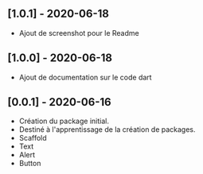## [1.0.1] - 2020-06-18

* Ajout de screenshot pour le Readme


## [1.0.0] - 2020-06-18

* Ajout de documentation sur le code dart

## [0.0.1] - 2020-06-16

* Création du package initial.
* Destiné à l'apprentissage de la création de packages.
* Scaffold
* Text
* Alert
* Button

